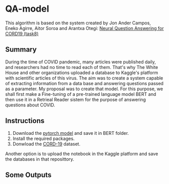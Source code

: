 # QA-model

This algorithm is based on the system created by Jon Ander Campos, Eneko Agirre, Aitor Soroa and Arantxa Otegi: [Neural Question Answering for CORD19 (task8)
](https://www.kaggle.com/code/aotegi/neural-question-answering-for-cord19-task8)

## Summary

During the time of COVID pandemic, many articles were published daily, and researchers had no time to read each of them. That's why The White House and other organizations uploaded a database to Kaggle's platform with scientific articles of this virus. The aim was to create a system capable of extracting information from a data base and answering questions passed as a parameter. My proposal was to create that model. For this purpose, we shall first make a Fine-tuning of a pre-trained language model BERT and then use it in a Retrieal Reader sistem for the purpose of answering questions about COVID.

## Instructions

1. Download the [pytorch model](https://drive.google.com/file/d/1FEbTH5C0hfsHrjn-76_T8igpY4UGUFFC/view?usp=sharing) and save it in BERT folder.
2. Install the required packages.
3. Donwload the [CORD-19](https://www.kaggle.com/datasets/allen-institute-for-ai/CORD-19-research-challenge) dataset.

Another option is to upload the notebook in the Kaggle platform and save the databases in that reposittory.

## Some Outputs
